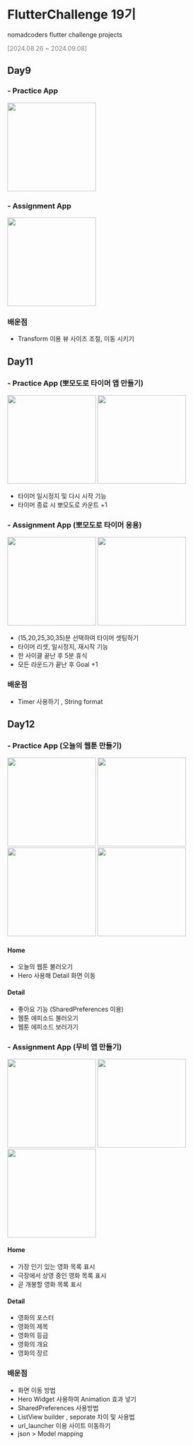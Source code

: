 # FlutterChallenge 19기
nomadcoders flutter challenge projects
<p style="color: grey;">[2024.08.26 ~ 2024.09.08]</p>

## Day9 
### - Practice App
<p float="left">
<img src = "https://github.com/user-attachments/assets/c558b25c-052b-4310-bed6-9059cfc3595c" width="200">
</p>

### - Assignment App
<p float="left">
<img src = "https://github.com/user-attachments/assets/0ddb8bb0-e933-4694-b122-f6ad09c4ed70" width="200">
</p>

### 배운점
- Transform 이용 뷰 사이즈 조절, 이동 시키기 


## Day11 
### - Practice App (뽀모도로  타이머 앱 만들기)
<p float="left">
<img src = "https://github.com/user-attachments/assets/2c59394a-3231-43e4-a7d3-285c88292d3e" width="200">
<img src = "https://github.com/user-attachments/assets/572f97a5-5b02-4b96-9f17-a8d4f779417d" width="200">
</p>

- 타이머 일시정지 및 다시 시작 기능 
- 타이머 종료 시 뽀모도로 카운트 +1

### - Assignment App (뽀모도로 타이머 응용)
<p float="left">
<img src = "https://github.com/user-attachments/assets/0fc278bb-7467-4094-b7c1-ebaaad9163ba" width="200">
<img src = "https://github.com/user-attachments/assets/1af61f4f-c033-4ee7-9c0f-f2c55e977f6e" width="200">
</p>

- (15,20,25,30,35)분 선택하여 타이머 셋팅하기
- 타이머 리셋, 일시정지, 재시작 기능
- 한 사이클 끝난 후 5분 휴식
- 모든 라운드가 끝난 후 Goal +1

### 배운점
- Timer 사용하기 , String format 

## Day12
### - Practice App (오늘의 웹툰 만들기)
<p float="left">
<img src = "https://github.com/user-attachments/assets/d1560033-3c91-44e7-9ed7-36f218506958" width="200">
<img src = "https://github.com/user-attachments/assets/1d7b4bb7-6582-4b60-96fa-f55fbd9bc17d" width="200">
<img src = "https://github.com/user-attachments/assets/0f2471fb-feea-42c7-a307-5571b57be78b" width="200">
<img src = "https://github.com/user-attachments/assets/6ebe0043-6f25-4c04-a680-c1304a13d78a" width="200">
</p>

#### Home
- 오늘의 웹툰 불러오기
- Hero 사용해 Detail 화면 이동

#### Detail
- 좋아요 기능 (SharedPreferences 이용)
- 웹툰 에피소드 불러오기
- 웹툰 에피소드 보러가기

### - Assignment App (무비 앱 만들기)
<p float="left">
<img src = "https://github.com/user-attachments/assets/020c6d96-508f-47a7-9791-598aba5d668c" width="200">
<img src = "https://github.com/user-attachments/assets/cfbd7dcb-7692-4b9f-a3f3-20dbf786f2f3" width="200">
<img src = "https://github.com/user-attachments/assets/23ee2de7-29e6-4f14-b543-50ed4f7c60b6" width="200">
</p>

#### Home
- 가장 인기 있는 영화 목록 표시
- 극장에서 상영 중인 영화 목록 표시
- 곧 개봉할 영화 목록 표시
#### Detail
- 영화의 포스터
- 영화의 제목
- 영화의 등급
- 영화의 개요
- 영화의 장르

### 배운점
- 화면 이동 방법
- Hero Widget 사용하여 Animation 효과 넣기
- SharedPreferences 사용방법
- ListView builder , seporate 차이 및 사용법
- url_launcher 이용 사이트 이동하기
- json > Model mapping 
